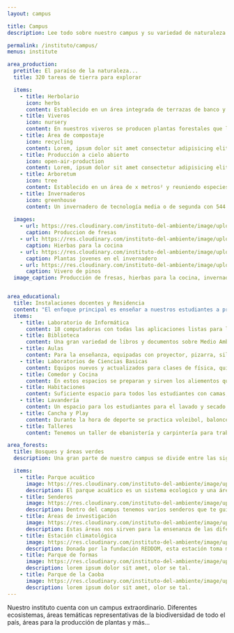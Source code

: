 ```yaml
---
layout: campus

title: Campus
description: Lee todo sobre nuestro campus y su variedad de naturaleza.

permalink: /instituto/campus/
menus: institute

area_production:
  pretitle: El paraíso de la naturaleza...
  title: 320 tareas de tierra para explorar

  items:
    - title: Herbolario
      icon: herbs
      content: Establecido en un área integrada de terrazas de banco y de sistema agroforestal permanente. Su objetivo es básicamente académico, pero se conjugan en este el uso de las diferentes plantas tanto en lo culinario, medicinal, repelente y de bebida.
    - title: Viveros
      icon: nursery
      content: En nuestros viveros se producen plantas forestales que luego son establecidas en diferentes partes del país, pero especialmente en Jarabacoa. Hacen posible los programas de reforestación que se llevan a cabo cada año en el municipio y en muchas partes del país.
    - title: Área de compostaje
      icon: recycling
      content: Lorem, ipsum dolor sit amet consectetur adipisicing elit. Adipisci nostrum laudantium eaque officiis autem sunt omnis, doloribus quasi delectus? Doloribus, neque quaerat magnam at ad aut ipsam sequi autem?
    - title: Producción a cielo abierto
      icon: open-air-production
      content: Lorem, ipsum dolor sit amet consectetur adipisicing elit. Adipisci nostrum laudantium eaque officiis autem sunt omnis, doloribus quasi delectus? Doloribus, neque quaerat magnam at ad aut ipsam sequi autem?
    - title: Arboretum
      icon: tree
      content: Establecido en un área de x metros² y reuniendo especies arbóreas, latifoliadas y coníferas, endémicas, nativas e introducidas. Estas plantas se identifican botánicamente y su objetivo principal es académico.
    - title: Invernaderos
      icon: greenhouse
      content: Un invernadero de tecnología media o de segunda con 544 metros², compuesto por materiales de hierro galvanizado, plástico y malla anti insectos. En este se establecen cultivos hortícolas o intensivos como el tomate, ají, pepino y, en algún momento el cilantro.
  
  images:
    - url: https://res.cloudinary.com/instituto-del-ambiente/image/upload/pages/fresas.jpg
      caption: Produccion de fresas
    - url: https://res.cloudinary.com/instituto-del-ambiente/image/upload/pages/hierbas.jpg
      caption: Hierbas para la cocina
    - url: https://res.cloudinary.com/instituto-del-ambiente/image/upload/pages/plantas-jovenes.jpg
      caption: Plantas jovenes en el invernadero
    - url: https://res.cloudinary.com/instituto-del-ambiente/image/upload/pages/vivero-pinos.jpg
      caption: Vivero de pinos
  image_caption: Producción de fresas, hierbas para la cocina, invernadero y vivero.


area_educational:
  title: Instalaciones docentes y Residencia
  content: "El enfoque principal es enseñar a nuestros estudiantes a proteger el Medio Ambiente. Es entonces cuando hacemos uso de los siguentes espacios:"
  items:
    - title: Laboratorio de Informática
      content: 18 computadoras con todas las aplicaciones listas para los estudios.
    - title: Biblioteca
      content: Una gran variedad de libros y documentos sobre Medio Ambiente y Recursos Naturales.
    - title: Aulas
      content: Para la enseñanza, equipadas con proyector, pizarra, sillas y mesas.
    - title: Laboratorios de Ciencias Basicas
      content: Equipos nuevos y actualizados para clases de física, química y biología.
    - title: Comedor y Cocina
      content: En estos espacios se preparan y sirven los aliementos que se consumen diariamente en el Instituto. 
    - title: Habitaciones
      content: Suficiente espacio para todos los estudiantes con camas, estantes y baños.
    - title: Lavandería
      content: Un espacio para los estudiantes para el lavado y secado de su ropa.
    - title: Cancha y Play
      content: Durante la hora de deporte se practica voleibol, baloncesto, baseball entre otros.
    - title: Talleres
      content: Tenemos un taller de ebanistería y carpintería para trabajar con mardera.

area_forests:
  title: Bosques y áreas verdes
  description: Una gran parte de nuestro campus se divide entre las siguientes áreas. Estas áreas son las que hacen que nuestro Instituto sea tan especial.

  items:
    - title: Parque acuático
      image: https://res.cloudinary.com/instituto-del-ambiente/image/upload/pages/parque-acuatico.jpg
      description: El parque acuático es un sistema ecologico y una área ecoturistica que contiene una variedad de diferentes plantas y vidas acuaticas. Se encuentran diferentes especies de aves, peces, tortugas y más.
    - title: Senderos
      image: https://res.cloudinary.com/instituto-del-ambiente/image/upload/pages/senderos.jpg
      description: Dentro del campus tenemos varios senderos que te guian sobre diferentes zonas tematicas. El objectivo de esos senderos es la explicación de los diferentes eco-sistemas, sus plantas endemicas y caracteristicas.
    - title: Áreas de investigación
      image: https://res.cloudinary.com/instituto-del-ambiente/image/upload/pages/area-de-investigacion.jpg
      description: Estas áreas nos sirven para la ensenanza de las diferentes clases. Lo mejor que los estudiantes pueden hacer es practicar su conocimiento teorico en practica. Para eso hemos creados dichas áreas.
    - title: Estación climatológica
      image: https://res.cloudinary.com/instituto-del-ambiente/image/upload/pages/estacion-climatologica.jpg
      description: Donada por la fundación REDDOM, esta estación toma medidas diarias del clima en Jarabacoa. Esos datos van analizados en el Instituto y en ... 
    - title: Parque de formas
      image: https://res.cloudinary.com/instituto-del-ambiente/image/upload/pages/parque-de-formas.jpg
      description: lorem ipsum dolor sit amet, olor se tal.
    - title: Parque de la Caoba
      image: https://res.cloudinary.com/instituto-del-ambiente/image/upload/pages/parque-caoba.jpg
      description: lorem ipsum dolor sit amet, olor se tal.
---
```


Nuestro instituto cuenta con un campus extraordinario. Diferentes ecosistemas, áreas temáticas representativas de la biodiversidad de todo el país, áreas para la producción de plantas y más...